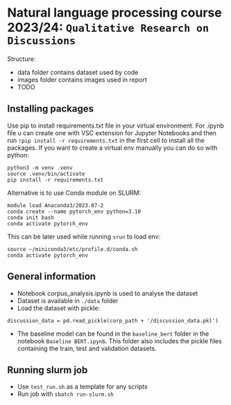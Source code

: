 # Natural language processing course 2023/24: `Qualitative Research on Discussions`

Structure:
- data folder contains dataset used by code
- images folder contains images used in report
- TODO

## Installing packages
Use pip to install requirements.txt file in your virtual environment. For .ipynb file u can create one with VSC extension for Jupyter Notebooks and then run `!pip install -r requirements.txt` in the first cell to install all the packages. If you want to create a virtual env manually you can do so with python:
```
python3 -m venv .venv
source .venv/bin/activate
pip install -r requirements.txt
```

Alternative is to use Conda module on SLURM:
```
module load Anaconda3/2023.07-2
conda create --name pytorch_env python=3.10
conda init bash
conda activate pytorch_env
```
This can be later used while running `srun` to load env:

```
source ~/miniconda3/etc/profile.d/conda.sh 
conda activate pytorch_env
```



## General information
- Notebook corpus_analysis.ipynb is used to analyse the dataset
- Dataset is available in `./data` folder
- Load the dataset with pickle:
```
discussion_data = pd.read_pickle(corp_path + '/discussion_data.pkl')
```
- The baseline model can be found in the `baseline_bert` folder in the notebook `Baseline BERT.ipynb`. This folder also includes the pickle files containing the train, test and validation datasets.

## Running slurm job
- Use `test_run.sh` as a template for any scripts
- Run job with `sbatch run-slurm.sh`


